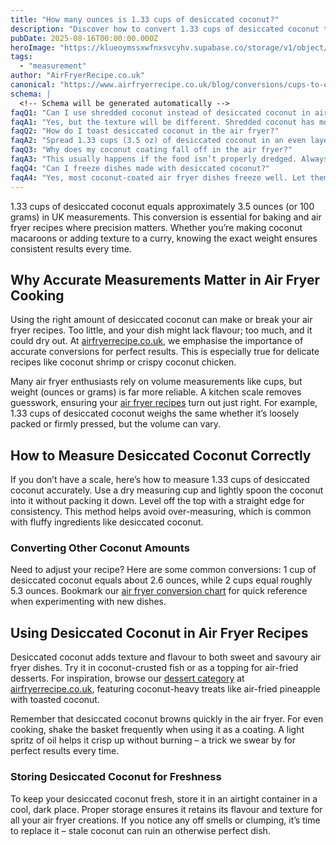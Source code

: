 ```yaml
---
title: "How many ounces is 1.33 cups of desiccated coconut?"
description: "Discover how to convert 1.33 cups of desiccated coconut to ounces for perfect baking. Includes UK measurements and air fryer tips."
pubDate: 2025-08-16T00:00:00.000Z
heroImage: "https://klueoymssxwfnxsvcyhv.supabase.co/storage/v1/object/public/Shmucket/how-many-ounces-is-1-33-cups-of-desiccated-coconut.webp"
tags:
  - "measurement"
author: "AirFryerRecipe.co.uk"
canonical: "https://www.airfryerrecipe.co.uk/blog/conversions/cups-to-ounces/how-many-ounces-is-1-33-cups-of-desiccated-coconut"
schema: |
  <!-- Schema will be generated automatically -->
faqQ1: "Can I use shredded coconut instead of desiccated coconut in air fryer recipes?"
faqA1: "Yes, but the texture will be different. Shredded coconut has more moisture and longer strands, which may affect cooking times. For coatings or toppings, you might need to adjust quantities slightly as shredded coconut is less dense than desiccated."
faqQ2: "How do I toast desiccated coconut in the air fryer?"
faqA2: "Spread 1.33 cups (3.5 oz) of desiccated coconut in an even layer in the air fryer basket. Cook at 160°C for 2-3 minutes, shaking every minute until golden brown. Watch closely as it can burn quickly due to the high sugar content."
faqQ3: "Why does my coconut coating fall off in the air fryer?"
faqA3: "This usually happens if the food isn’t properly dredged. Always follow the standard breading procedure: flour first, then egg wash, then desiccated coconut. Chilling coated items for 15 minutes before air frying helps the coating adhere better."
faqQ4: "Can I freeze dishes made with desiccated coconut?"
faqA4: "Yes, most coconut-coated air fryer dishes freeze well. Let them cool completely, then store in airtight containers with parchment between layers. Reheat in the air fryer at 180°C for 3-5 minutes to restore crispiness. Avoid freezing for more than a month for best quality."
---
```

<p>1.33 cups of desiccated coconut equals approximately 3.5 ounces (or 100 grams) in UK measurements. This conversion is essential for baking and air fryer recipes where precision matters. Whether you’re making coconut macaroons or adding texture to a curry, knowing the exact weight ensures consistent results every time.</p>

<h2>Why Accurate Measurements Matter in Air Fryer Cooking</h2>
<p>Using the right amount of desiccated coconut can make or break your air fryer recipes. Too little, and your dish might lack flavour; too much, and it could dry out. At <a href=https://www.airfryerrecipe.co.uk>airfryerrecipe.co.uk</a>, we emphasise the importance of accurate conversions for perfect results. This is especially true for delicate recipes like coconut shrimp or crispy coconut chicken.</p>
<p>Many air fryer enthusiasts rely on volume measurements like cups, but weight (ounces or grams) is far more reliable. A kitchen scale removes guesswork, ensuring your <a href=https://www.airfryerrecipe.co.uk/recipes>air fryer recipes</a> turn out just right. For example, 1.33 cups of desiccated coconut weighs the same whether it’s loosely packed or firmly pressed, but the volume can vary.</p>

<h2>How to Measure Desiccated Coconut Correctly</h2>
<p>If you don’t have a scale, here’s how to measure 1.33 cups of desiccated coconut accurately. Use a dry measuring cup and lightly spoon the coconut into it without packing it down. Level off the top with a straight edge for consistency. This method helps avoid over-measuring, which is common with fluffy ingredients like desiccated coconut.</p>

<h3>Converting Other Coconut Amounts</h3>
<p>Need to adjust your recipe? Here are some common conversions: 1 cup of desiccated coconut equals about 2.6 ounces, while 2 cups equal roughly 5.3 ounces. Bookmark our <a href=https://www.airfryerrecipe.co.uk/air-fryer-conversion-chart>air fryer conversion chart</a> for quick reference when experimenting with new dishes.</p>

<h2>Using Desiccated Coconut in Air Fryer Recipes</h2>
<p>Desiccated coconut adds texture and flavour to both sweet and savoury air fryer dishes. Try it in coconut-crusted fish or as a topping for air-fried desserts. For inspiration, browse our <a href=https://www.airfryerrecipe.co.uk/recipe-category/dessert>dessert category</a> at <a href=https://www.airfryerrecipe.co.uk>airfryerrecipe.co.uk</a>, featuring coconut-heavy treats like air-fried pineapple with toasted coconut.</p>
<p>Remember that desiccated coconut browns quickly in the air fryer. For even cooking, shake the basket frequently when using it as a coating. A light spritz of oil helps it crisp up without burning – a trick we swear by for perfect results every time.</p>

<h3>Storing Desiccated Coconut for Freshness</h3>
<p>To keep your desiccated coconut fresh, store it in an airtight container in a cool, dark place. Proper storage ensures it retains its flavour and texture for all your air fryer creations. If you notice any off smells or clumping, it’s time to replace it – stale coconut can ruin an otherwise perfect dish.</p>
